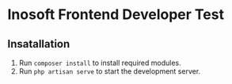 # Inosoft Frontend Developer Test


## Insatallation
1. Run ```composer install``` to install required modules.
2. Run ```php artisan serve``` to start the development server.
